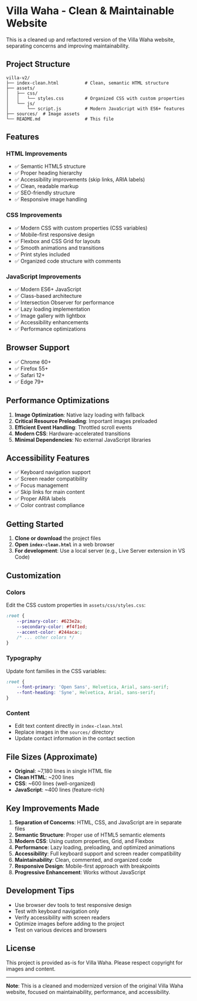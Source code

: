 # Villa Waha - Clean & Maintainable Website

This is a cleaned up and refactored version of the Villa Waha website, separating concerns and improving maintainability.

## Project Structure

```
villa-v2/
├── index-clean.html          # Clean, semantic HTML structure
├── assets/
│   ├── css/
│   │   └── styles.css        # Organized CSS with custom properties
│   └── js/
│       └── script.js         # Modern JavaScript with ES6+ features
├── sources/  # Image assets
└── README.md                 # This file
```

## Features

### HTML Improvements
- ✅ Semantic HTML5 structure
- ✅ Proper heading hierarchy
- ✅ Accessibility improvements (skip links, ARIA labels)
- ✅ Clean, readable markup
- ✅ SEO-friendly structure
- ✅ Responsive image handling

### CSS Improvements
- ✅ Modern CSS with custom properties (CSS variables)
- ✅ Mobile-first responsive design
- ✅ Flexbox and CSS Grid for layouts
- ✅ Smooth animations and transitions
- ✅ Print styles included
- ✅ Organized code structure with comments

### JavaScript Improvements
- ✅ Modern ES6+ JavaScript
- ✅ Class-based architecture
- ✅ Intersection Observer for performance
- ✅ Lazy loading implementation
- ✅ Image gallery with lightbox
- ✅ Accessibility enhancements
- ✅ Performance optimizations

## Browser Support

- ✅ Chrome 60+
- ✅ Firefox 55+
- ✅ Safari 12+
- ✅ Edge 79+

## Performance Optimizations

1. **Image Optimization**: Native lazy loading with fallback
2. **Critical Resource Preloading**: Important images preloaded
3. **Efficient Event Handling**: Throttled scroll events
4. **Modern CSS**: Hardware-accelerated transitions
5. **Minimal Dependencies**: No external JavaScript libraries

## Accessibility Features

- ✅ Keyboard navigation support
- ✅ Screen reader compatibility
- ✅ Focus management
- ✅ Skip links for main content
- ✅ Proper ARIA labels
- ✅ Color contrast compliance

## Getting Started

1. **Clone or download** the project files
2. **Open `index-clean.html`** in a web browser
3. **For development**: Use a local server (e.g., Live Server extension in VS Code)

## Customization

### Colors
Edit the CSS custom properties in `assets/css/styles.css`:
```css
:root {
    --primary-color: #623e2a;
    --secondary-color: #f4f1ed;
    --accent-color: #244acac;
    /* ... other colors */
}
```

### Typography
Update font families in the CSS variables:
```css
:root {
    --font-primary: 'Open Sans', Helvetica, Arial, sans-serif;
    --font-heading: 'Syne', Helvetica, Arial, sans-serif;
}
```

### Content
- Edit text content directly in `index-clean.html`
- Replace images in the `sources/` directory
- Update contact information in the contact section

## File Sizes (Approximate)
- **Original**: ~7,180 lines in single HTML file
- **Clean HTML**: ~200 lines
- **CSS**: ~600 lines (well-organized)
- **JavaScript**: ~400 lines (feature-rich)

## Key Improvements Made

1. **Separation of Concerns**: HTML, CSS, and JavaScript are in separate files
2. **Semantic Structure**: Proper use of HTML5 semantic elements
3. **Modern CSS**: Using custom properties, Grid, and Flexbox
4. **Performance**: Lazy loading, preloading, and optimized animations
5. **Accessibility**: Full keyboard support and screen reader compatibility
6. **Maintainability**: Clean, commented, and organized code
7. **Responsive Design**: Mobile-first approach with breakpoints
8. **Progressive Enhancement**: Works without JavaScript

## Development Tips

- Use browser dev tools to test responsive design
- Test with keyboard navigation only
- Verify accessibility with screen readers
- Optimize images before adding to the project
- Test on various devices and browsers

## License

This project is provided as-is for Villa Waha. Please respect copyright for images and content.

---

**Note**: This is a cleaned and modernized version of the original Villa Waha website, focused on maintainability, performance, and accessibility.
